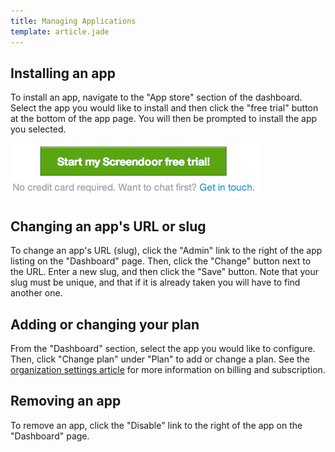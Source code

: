 ```yaml
---
title: Managing Applications
template: article.jade
---
```


## Installing an app

To install an app, navigate to the "App store" section of the dashboard. Select the app you would like to install and then click the "free trial" button at the bottom of the app page. You will then be prompted to install the app you selected.

![install app](../images/screenshot_install_app.png)

## Changing an app's URL or slug

To change an app's URL (slug), click the "Admin" link to the right of the app listing on the "Dashboard" page. Then, click the "Change" button next to the URL. Enter a new slug, and then click the "Save" button. Note that your slug must be unique, and that if it is already taken you will have to find another one.

## Adding or changing your plan

From the "Dashboard" section, select the app you would like to configure. Then, click "Change plan" under "Plan" to add or change a plan. See the [organization settings article](../accounts/organization_settings.html) for more information on billing and subscription.

## Removing an app

To remove an app, click the "Disable" link to the right of the app on the "Dashboard" page.

